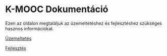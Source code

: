 # K-MOOC Dokumentáció

Ezen az oldalon megtaláljuk az üzemeltetéshez és fejlesztéshez szükséges hasznos információkat.

[Üzemeltetés](ops)

[Fejlesztés](dev)